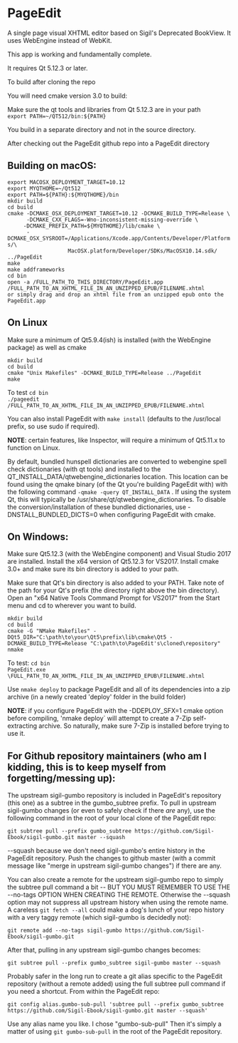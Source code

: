 PageEdit
========
A single page visual XHTML editor based on Sigil's Deprecated BookView.
It uses WebEngine instead of WebKit.

This app is working and fundamentally complete.

It requires Qt 5.12.3 or later.

To build after cloning the repo

You will need cmake version 3.0 to build:

Make sure the qt tools and libraries from Qt 5.12.3 are in your path<br>
`export PATH=~/QT512/bin:${PATH}`

You build in a separate directory and not in the source directory.

After checking out the PageEdit github repo into a PageEdit directory

Building on macOS:
------------------

`export MACOSX_DEPLOYMENT_TARGET=10.12`<br>
`export MYQTHOME=~/Qt512`<br>
`export PATH=${PATH}:${MYQTHOME}/bin`<br>
`mkdir build`<br>
`cd build`<br>
`cmake -DCMAKE_OSX_DEPLOYMENT_TARGET=10.12 -DCMAKE_BUILD_TYPE=Release \`<br>
`      -DCMAKE_CXX_FLAGS=-Wno-inconsistent-missing-override \`<br>
`      -DCMAKE_PREFIX_PATH=${MYQTHOME}/lib/cmake \ `<br>
`      -DCMAKE_OSX_SYSROOT=/Applications/Xcode.app/Contents/Developer/Platforms/\`<br>
`                   MacOSX.platform/Developer/SDKs/MacOSX10.14.sdk/ ../PageEdit`<br>
`make`<br>
`make addframeworks`<br>
`cd bin`<br>
`open -a /FULL_PATH_TO_THIS_DIRECTORY/PageEdit.app /FULL_PATH_TO_AN_XHTML_FILE_IN_AN_UNZIPPED_EPUB/FILENAME.xhtml`<br>
`or simply drag and drop an xhtml file from an unzipped epub onto the PageEdit.app`<br>


On Linux
--------

Make sure a minimum of Qt5.9.4(ish) is installed (with the WebEngine package) as well as cmake

`mkdir build`<br>
`cd build`<br>
`cmake "Unix Makefiles" -DCMAKE_BUILD_TYPE=Release ../PageEdit`<br>
`make`<br>

To test
`cd bin`<br>
`./pageedit /FULL_PATH_TO_AN_XHTML_FILE_IN_AN_UNZIPPED_EPUB/FILENAME.xhtml`

You can also install PageEdit with `make install` (defaults to the /usr/local prefix, so use sudo if required).

__NOTE__: certain features, like Inspector, will require a minimum of Qt5.11.x to function on Linux.

By default, bundled hunspell dictionaries are converted to webengine spell check dictionaries (with qt tools) and installed to the QT_INSTALL_DATA/qtwebengine_dictionaries location. This location can be found using the qmake binary (of the Qt you're building PageEdit with) with the following command `-qmake -query QT_INSTALL_DATA` . If using the system Qt, this will typically be /usr/share/qt/qtwebengine_dictionaries. To disable the conversion/installation of these bundled dictionaries, use -DNSTALL_BUNDLED_DICTS=0 when configuring PageEdit with cmake.

On Windows:
-----------

Make sure Qt5.12.3 (with the WebEngine component) and Visual Studio 2017 are installed. Install the x64 version of Qt5.12.3 for VS2017. Install cmake 3.0+ and make sure its bin directory is added to your path.

Make sure that Qt's bin directory is also added to your PATH. Take note of the path for your Qt's prefix (the directory right above the bin directory). Open an "x64 Native Tools Command Prompt for VS2017" from the Start menu and cd to wherever you want to build.

`mkdir build`<br>
`cd build`<br>
`cmake -G "NMake Makefiles" -DQt5_DIR="C:\path\to\your\Qt5\prefix\lib\cmake\Qt5 -DCMAKE_BUILD_TYPE=Release "C:\path\to\PageEdit's\cloned\repository"`<br>
`nmake`<br>

To test:
`cd bin`<br>
`PageEdit.exe \FULL_PATH_TO_AN_XHTML_FILE_IN_AN_UNZIPPED_EPUB\FILENAME.xhtml`

Use `nmake deploy` to package PageEdit and all of its dependencies into a zip archive (in a newly created 'deploy' folder in the build folder)

__NOTE__: if you configure PageEdit with the -DDEPLOY_SFX=1 cmake option before compiling, 'nmake deploy` will attempt to create a 7-Zip self-extracting archive. So naturally, make sure 7-Zip is installed before trying to use it.


## For Github repository maintainers (who am I kidding, this is to keep myself from forgetting/messing up):

The upstream sigil-gumbo repository is included in PageEdit's repository (this one) as a subtree in the gumbo_subtree prefix. To pull in upstream sigil-gumbo changes (or even to safely check if there _are_ any), use the following command in the root of your local clone of the PageEdit repo:

`git subtree pull --prefix gumbo_subtree https://github.com/Sigil-Ebook/sigil-gumbo.git master --squash`

--squash because we don't need sigil-gumbo's entire history in the PageEdit repository. Push the changes to github master (with a commit message like "merge in upstream sigil-gumbo changes") if there are any.

You can also create a remote for the upstream sigil-gumbo repo to simply the subtree pull command a bit -- BUT YOU MUST REMEMBER TO USE THE --no-tags OPTION WHEN CREATING THE REMOTE. Otherwise the --squash option may not suppress all upstream history when using the remote name. A careless `git fetch --all` could make a dog's lunch of your repo history with a very taggy remote (which sigil-gumbo is decidedly not):

`git remote add --no-tags sigil-gumbo https://github.com/Sigil-Ebook/sigil-gumbo.git`

After that, pulling in any upstream sigil-gumbo changes becomes:

`git subtree pull --prefix gumbo_subtree sigil-gumbo master --squash`

Probably safer in the long run to create a git alias specific to the PageEdit repository (without a remote added) using the full subtree pull command if you need a shortcut. From within the PageEdit repo:

`git config alias.gumbo-sub-pull 'subtree pull --prefix gumbo_subtree https://github.com/Sigil-Ebook/sigil-gumbo.git master --squash'`

Use any alias name you like. I chose "gumbo-sub-pull"  Then it's simply a matter of using `git gumbo-sub-pull` in the root of the PageEdit repository.



